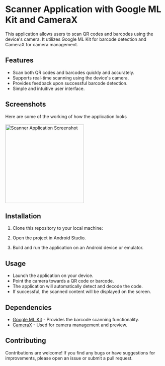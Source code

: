 # Scanner Application with Google ML Kit and CameraX

This application allows users to scan QR codes and barcodes using the device's camera. It utilizes Google ML Kit for barcode detection and CameraX for camera management.

## Features

- Scan both QR codes and barcodes quickly and accurately.
- Supports real-time scanning using the device's camera.
- Provides feedback upon successful barcode detection.
- Simple and intuitive user interface.

## Screenshots

Here are some of the working of how the application looks 
<br>
<br>
<img src="https://github.com/rockyhappy/Vanilla-Barcode/assets/115190222/bfca1034-22fb-455b-b479-a33cd9e0e42d" alt="Scanner Application Screenshot" width="250">



## Installation

1. Clone this repository to your local machine:

2. Open the project in Android Studio.

3. Build and run the application on an Android device or emulator.

## Usage

- Launch the application on your device.
- Point the camera towards a QR code or barcode.
- The application will automatically detect and decode the code.
- If successful, the scanned content will be displayed on the screen.

## Dependencies

- [Google ML Kit](https://developers.google.com/ml-kit) - Provides the barcode scanning functionality.
- [CameraX](https://developer.android.com/training/camerax) - Used for camera management and preview.

## Contributing

Contributions are welcome! If you find any bugs or have suggestions for improvements, please open an issue or submit a pull request.

